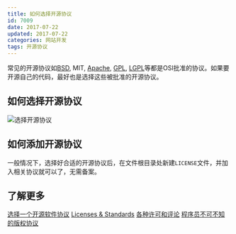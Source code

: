 ```yaml
---
title: 如何选择开源协议
id: 7009
date: 2017-07-22
updated: 2017-07-22
categories: 网站开发
tags: 开源协议
---
```


常见的开源协议如[BSD](https://www.freebsd.org/copyright/freebsd-license.html), MIT, [Apache](http://www.apache.org/licenses/LICENSE-2.0), [GPL](http://www.gnu.org/licenses/gpl-3.0), [LGPL](http://www.gnu.org/licenses/lgpl-3.0)等都是OSI批准的协议。如果要开源自己的代码，最好也是选择这些被批准的开源协议。
<!--more-->

## 如何选择开源协议
![选择开源协议](https://pic2.zhimg.com/253a7b1819e2af555ed0a7e0f11a0b59_r.jpg)

## 如何添加开源协议
一般情况下，选择好合适的开源协议后，在文件根目录处新建`LICENSE`文件，并加入相关协议就可以了，无需备案。

## 了解更多
[选择一个开源软件协议](http://choosealicense.online/)
[Licenses & Standards](https://opensource.org/licenses/)
[各种许可和评论](http://www.gnu.org/licenses/license-list.en.html)
[程序员不可不知的版权协议](http://www.gcssloop.com/tips/choose-license)
